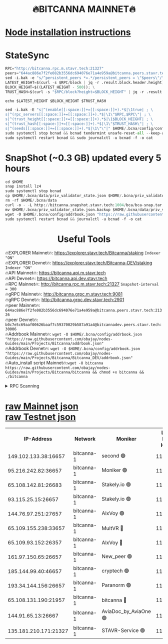 <h1 align="center"> 🔥BITCANNA MAINNET🔥</h1>


[Node installation instructions](https://github.com/obajay/nodes-Guides/tree/main/Projects/Bitcanna)
=

# StateSync
```python
RPC="http://bitcanna.rpc.m.stavr.tech:21327"
peers="644ac886e7f2fe082b3556dc694076e71a4e959a@bitcanna.peers.stavr.tech:21326"
sed -i.bak -e "s/^persistent_peers *=.*/persistent_peers = \"$peers\"/" $HOME/.bcna/config/config.toml
LATEST_HEIGHT=$(curl -s $RPC/block | jq -r .result.block.header.height); \
BLOCK_HEIGHT=$((LATEST_HEIGHT - 500)); \
TRUST_HASH=$(curl -s "$RPC/block?height=$BLOCK_HEIGHT" | jq -r .result.block_id.hash)

echo $LATEST_HEIGHT $BLOCK_HEIGHT $TRUST_HASH

sed -i.bak -E "s|^(enable[[:space:]]+=[[:space:]]+).*$|\1true| ; \
s|^(rpc_servers[[:space:]]+=[[:space:]]+).*$|\1\"$RPC,$RPC\"| ; \
s|^(trust_height[[:space:]]+=[[:space:]]+).*$|\1$BLOCK_HEIGHT| ; \
s|^(trust_hash[[:space:]]+=[[:space:]]+).*$|\1\"$TRUST_HASH\"| ; \
s|^(seeds[[:space:]]+=[[:space:]]+).*$|\1\"\"|" $HOME/.bcna/config/config.toml
sudo systemctl stop bcnad && bcnad tendermint unsafe-reset-all --keep-addr-book
sudo systemctl restart bcnad && sudo journalctl -u bcnad -f -o cat
```
# SnapShot (~0.3 GB) updated every 5 hours
```python
cd $HOME
snap install lz4
sudo systemctl stop bcnad
cp $HOME/.bcna/data/priv_validator_state.json $HOME/.bcna/priv_validator_state.json.backup
rm -rf $HOME/.bcna/data
curl -o - -L http://bitcanna.snapshot.stavr.tech:1004/bca/bca-snap.tar.lz4 | lz4 -c -d - | tar -x -C $HOME/.bcna --strip-components 2
mv $HOME/.bcna/priv_validator_state.json.backup $HOME/.bcna/data/priv_validator_state.json
wget -O $HOME/.bcna/config/addrbook.json "https://raw.githubusercontent.com/obajay/nodes-Guides/main/Projects/Bitcanna/addrbook.json"
sudo systemctl restart bcnad && journalctl -u bcnad -f -o cat
```

 <h1 align="center"> Useful Tools</h1>

🔥EXPLORER Mainnet🔥:    https://explorer.stavr.tech/Bitcanna/staking          `Indexer "ON"` \
🔥EXPLORER Devnet🔥:     https://explorer.stavr.tech/Bitcanna-DEV/staking     `Indexer "ON"` \
🔥API Mainnet🔥:         https://bitcanna.api.m.stavr.tech \
🔥API Devnet🔥:          https://bitcanna.api.dev.stavr.tech \
🔥RPC Mainnet🔥:         http://bitcanna.rpc.m.stavr.tech:21327         `Snapshot-interval = 300` \
🔥gRPC Mainnet🔥:        http://bitcanna.grpc.m.stavr.tech:9081 \
🔥gRPC Devnet🔥:         http://bitcanna.grpc.dev.stavr.tech:2901 \
🔥peer Mainnet🔥:        `644ac886e7f2fe082b3556dc694076e71a4e959a@bitcanna.peers.stavr.tech:21326` \
🔥peer Devnet🔥:         `b0c7e5c69aaf00626baaf7c59370029b587a91a4@bitcannadev.peers.stavr.tech:30006` \
🔥Addrbook Mainnet🔥:    ```wget -O $HOME/.bcna/config/addrbook.json "https://raw.githubusercontent.com/obajay/nodes-Guides/main/Projects/Bitcanna/addrbook.json"``` \
🔥Addrbook Devnet🔥:    ```wget -O $HOME/.bcna/config/addrbook.json "https://raw.githubusercontent.com/obajay/nodes-Guides/main/Projects/Bitcanna/Bitcanna_DEV/addrbook.json"``` \
🔥Auto_install script Mainnet🔥:```wget -O bitcanna https://raw.githubusercontent.com/obajay/nodes-Guides/main/Projects/Bitcanna/bitcanna && chmod +x bitcanna && ./bitcanna```



<details>
<summary>RPC Scanning</summary>

<h2 align="center"> We scan nodes in real time every 4 hours. And we provide the final result of RPC endpoints.
We cannot influence the operation of these nodes in any way. </h2>


```python
If Voting Power is higher than 0 --> then the Node is a validator of the network and may be subject to attack and be a potential threat to the chain.
```
```python
We marked such validators with a red symbol
```

</details>

[raw Mainnet json](https://rpc-check.bcam.stavr.tech/bcam/rpc-bcam-result.json) \
[raw Testnet json](https://github.com/obajay/StateSync-snapshots/tree/main/Projects/Bitcanna/Rpc-Check-Testnet)
=



<table><tr><th>IP-Address</th><th>Network</th><th>Moniker</th><th>Latest Block Height</th><th>Earliest Block Height</th><th>Catching Up</th><th>Tx Index</th><th>Voting Power</th><th>Scan Time</th></tr><tr><td>149.102.133.38:16657</td><td>bitcanna-1</td><td>second 🟢</td><td>11790294</td><td>1</td><td>False</td><td>on</td><td>0</td><td>2023-12-22T14:52:06.353201292UTC</td></tr><tr><td>95.216.242.82:36657</td><td>bitcanna-1</td><td>Moniker 🟢</td><td>11790285</td><td>5776907</td><td>False</td><td>on</td><td>0</td><td>2023-12-22T14:51:11.195997831UTC</td></tr><tr><td>65.108.142.81:26683</td><td>bitcanna-1</td><td>Stakely.io 🟢</td><td>11790289</td><td>6152001</td><td>False</td><td>on</td><td>0</td><td>2023-12-22T14:51:33.060148388UTC</td></tr><tr><td>93.115.25.15:26657</td><td>bitcanna-1</td><td>Stakely.io 🟢</td><td>11790288</td><td>6520001</td><td>False</td><td>on</td><td>0</td><td>2023-12-22T14:51:26.449916313UTC</td></tr><tr><td>144.76.97.251:27657</td><td>bitcanna-1</td><td>AlxVoy 🟢</td><td>11790293</td><td>8805201</td><td>False</td><td>on</td><td>0</td><td>2023-12-22T14:51:56.385242890UTC</td></tr><tr><td>65.109.155.238:33657</td><td>bitcanna-1</td><td>MultVR 🔴</td><td>11790290</td><td>9933415</td><td>False</td><td>on</td><td>350203</td><td>2023-12-22T14:51:40.073187810UTC</td></tr><tr><td>65.109.93.152:26357</td><td>bitcanna-1</td><td>AlxVoy 🔴</td><td>11790294</td><td>10824001</td><td>False</td><td>on</td><td>1391603</td><td>2023-12-22T14:52:07.106310773UTC</td></tr><tr><td>161.97.150.65:26657</td><td>bitcanna-1</td><td>New_peer 🟢</td><td>11790289</td><td>11334001</td><td>False</td><td>on</td><td>0</td><td>2023-12-22T14:51:33.397914906UTC</td></tr><tr><td>185.144.99.40:46657</td><td>bitcanna-1</td><td>cryptech 🟢</td><td>11790284</td><td>11528001</td><td>False</td><td>on</td><td>0</td><td>2023-12-22T14:51:08.736010145UTC</td></tr><tr><td>193.34.144.156:26657</td><td>bitcanna-1</td><td>Paranorm 🟢</td><td>11790291</td><td>11645501</td><td>False</td><td>on</td><td>0</td><td>2023-12-22T14:51:44.821693698UTC</td></tr><tr><td>65.108.131.190:21957</td><td>bitcanna-1</td><td>bitcanna 🔴</td><td>11790291</td><td>11690291</td><td>False</td><td>on</td><td>408537</td><td>2023-12-22T14:51:44.549845836UTC</td></tr><tr><td>144.91.65.13:26667</td><td>bitcanna-1</td><td>AviaDoc_by_AviaOne 🟢</td><td>11790291</td><td>11780001</td><td>False</td><td>on</td><td>0</td><td>2023-12-22T14:51:51.473765741UTC</td></tr><tr><td>135.181.210.171:21327</td><td>bitcanna-1</td><td>STAVR-Service 🟢</td><td>11790293</td><td>11787701</td><td>False</td><td>on</td><td>0</td><td>2023-12-22T14:51:56.066649800UTC</td></tr></table>
